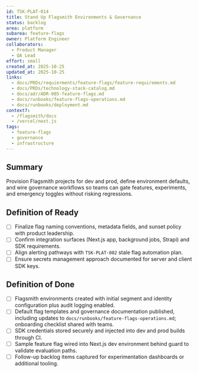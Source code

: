 ```yaml
---
id: TSK-PLAT-014
title: Stand Up Flagsmith Environments & Governance
status: backlog
area: platform
subarea: feature-flags
owner: Platform Engineer
collaborators:
  - Product Manager
  - QA Lead
effort: small
created_at: 2025-10-25
updated_at: 2025-10-25
links:
  - docs/PRDs/requierments/feature-flags/feature-requirements.md
  - docs/PRDs/technology-stack-catalog.md
  - docs/adr/ADR-005-feature-flags.md
  - docs/runbooks/feature-flags-operations.md
  - docs/runbooks/deployment.md
context7:
  - /flagsmith/docs
  - /vercel/next.js
tags:
  - feature-flags
  - governance
  - infrastructure
---
```


## Summary
Provision Flagsmith projects for dev and prod, define environment defaults, and wire governance workflows so teams can gate features, experiments, and emergency toggles without risking regressions.

## Definition of Ready
- [ ] Finalize flag naming conventions, metadata fields, and sunset policy with product leadership.
- [ ] Confirm integration surfaces (Next.js app, background jobs, Strapi) and SDK requirements.
- [ ] Align alerting pathways with `TSK-PLAT-002` stale flag automation plan.
- [ ] Ensure secrets management approach documented for server and client SDK keys.

## Definition of Done
- [ ] Flagsmith environments created with initial segment and identity configuration plus audit logging enabled.
- [ ] Default flag templates and governance documentation published, including updates to `docs/runbooks/feature-flags-operations.md`; onboarding checklist shared with teams.
- [ ] SDK credentials stored securely and injected into dev and prod builds through CI.
- [ ] Sample feature flag wired into Next.js dev environment behind guard to validate evaluation paths.
- [ ] Follow-up backlog items captured for experimentation dashboards or additional tooling.
